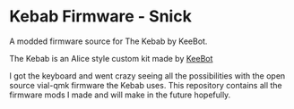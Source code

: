 # Kebab Firmware - Snick
A modded firmware source for The Kebab by KeeBot.


The Kebab is an Alice style custom kit made by [KeeBot](https://www.facebook.com/keebotbd)

I got the keyboard and went crazy seeing all the possibilities with the open source vial-qmk firmware the Kebab uses.
This repository contains all the firmware mods I made and will make in the future hopefully.
